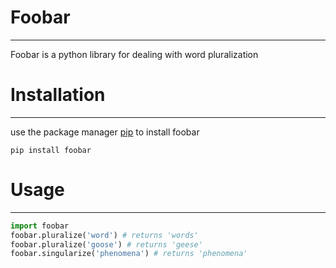 # Foobar
---
Foobar is a python library for dealing with word pluralization
# Installation
---
use the package manager [pip](https://pypi.org/project/pip/) to install foobar
```
pip install foobar
```
# Usage
---
``` python
import foobar
foobar.pluralize('word') # returns 'words'
foobar.pluralize('goose') # returns 'geese'
foobar.singularize('phenomena') # returns 'phenomena'
```

